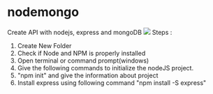 # nodemongo
Create API with nodejs, express and mongoDB
<img src ="http://mean.io/wp-content/themes/twentysixteen-child/images/nodejs.png">
Steps : <br>
<ol>
<li>Create New Folder </li>
<li>Check if Node and NPM is properly installed</li>
<li>Open terminal or command prompt(windows)</li>
<li>Give the following commands to initialize the nodeJS project.</li>
<li>"npm init" and give the information about project</li>
<li>Install express using following command "npm install -S express"</li> 
</ol>

